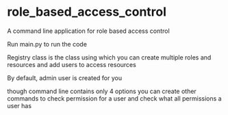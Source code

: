 # role_based_access_control
A command line application for role based access control

Run main.py to run the code

Registry class is the class using which you can create multiple roles and resources
and add users to access resources

By default, admin user is created for you

though command line contains only 4 options you can create other commands to check permission
for a user and check what all permissions a user has
